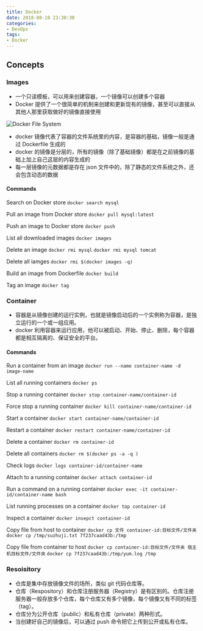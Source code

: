 ```yaml
---
title: Docker
date: 2018-08-18 23:30:30
categories:
- DevOps
tags:
- Docker
---
```

## Concepts

### Images
* 一个只读模板，可以用来创建容器，一个镜像可以创建多个容器
* Docker 提供了一个很简单的机制来创建和更新现有的镜像，甚至可以直接从其他人那里获取做好的镜像直接使用

![Docker File System](docker-file-system.png)

* docker 镜像代表了容器的文件系统里的内容，是容器的基础，镜像一般是通过 Dockerfile 生成的
* docker 的镜像是分层的，所有的镜像（除了基础镜像）都是在之前镜像的基础上加上自己这层的内容生成的
* 每一层镜像的元数据都是存在 json 文件中的，除了静态的文件系统之外，还会包含动态的数据

#### Commands
Search on Docker store
`docker search mysql`

Pull an image from Docker store
`docker pull mysql:latest`

Push an image to Docker store
`docker push`

List all downloaded images
`docker images`

Delete an image
`docker rmi mysql`
`docker rmi mysql tomcat`

Delete all iamges
`docker rmi $(docker images -q)`

Build an image from Dockerfile
`docker build`

Tag an image
`docker tag`

### Container
* 容器是从镜像创建的运行实例，也就是镜像启动后的一个实例称为容器，是独立运行的一个或一组应用。
* docker 利用容器来运行应用，他可以被启动、开始、停止、删除，每个容器都是相互隔离的、保证安全的平台。

#### Commands
Run a container from an image
`docker run --name container-name -d image-name`

List all running containers
`docker ps`

Stop a running container
`docker stop container-name/container-id`

Force stop a running container
`docker kill container-name/container-id`

Start a container
`docker start container-name/container-id`

Restart a container
`docker restart container-name/container-id`

Delete a container
`docker rm container-id`

Delete all containers
`docker rm $(docker ps -a -q )`

Check logs
`docker logs container-id/container-name`

Attach to a running container
`docker attach container-id`

Run a command on a running container
`docker exec -it container-id/container-name bash`

List running processes on a container
`docker top container-id`

Inspect a container
`docker insepct container-id`

Copy file from host to container
`docker cp 文件 container-id:目标文件/文件夹`
`docker cp /tmp/suzhuji.txt 7f237caad43b:/tmp`

Copy file from container to host
`docker cp container-id:目标文件/文件夹 宿主机目标文件/文件夹`
`docker cp 7f237caad43b:/tmp/yum.log /tmp`

### Resoisitory

* 仓库是集中存放镜像文件的场所，类似 git 代码仓库等。
* 仓库（Respository）和仓库注册服务器（Registry）是有区别的。仓库注册服务器一般存放多个仓库，每个仓库又有多个镜像，每个镜像又有不同的标签（tag）。
* 仓库分为公开仓库（public）和私有仓库（private）两种形式。
* 当创建好自己的镜像后，可以通过 push 命令把它上传到公开或私有仓库。